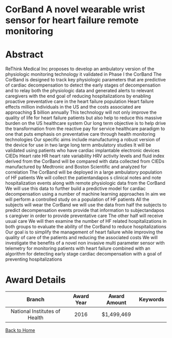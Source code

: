 
CorBand A novel wearable wrist sensor for heart failure remote monitoring
=========================================================================

# Abstract


ReThink Medical  Inc  proposes to develop an ambulatory version of the physiologic monitoring technology it
validated in Phase I  the CorBand  The CorBand is designed to track key physiologic parameters that are
predictive of cardiac decompensation  to detect the early stages of decompensation  and to relay both the
physiologic data and generated alerts to relevant caregivers with the end goal of reducing hospitalizations by
enabling proactive preventative care in the heart failure population  Heart failure effects     million individuals
in the US and the costs associated are approaching $   billion annually  This technology will not only improve
the quality of life for heart failure patients  but also help to reduce this massive burden on the US healthcare
system  Our long term objective is to help drive the transformation from the reactive pay for service healthcare
paradigm to one that puts emphasis on preventative care through health monitoring technologies  Our specific
aims include     manufacturing a robust version of the device for use in two large  long term  ambulatory
studies  It will be validated using patients who have cardiac implantable electronic devices  CIEDs   Heart
rate  HR   heart rate variability  HRV   activity levels  and fluid index derived from the CorBand will be
compared with data collected from CIEDs manufactured by Medtronic and Boston Scientific and analyzed for
correlation      The CorBand will be deployed in a large ambulatory population of HF patients  We will collect
the patientandapos s clinical notes and note hospitalization events along with remote physiologic data from the
CorBand  We will use this data to further build a predictive model for cardiac decompensation using a number
of machine learning approaches  In aim      we will perform a controlled study on a population of HF patients 
All the subjects will wear the CorBand  we will use the data from half the subjects to predict decompensation
events  provide that information to subjectandapos s caregiver in order to provide preventative care  The other half will
receive usual care  We will then examine the number of HF related hospitalizations in both groups to evaluate
the ability of the CorBand to reduce hospitalizations Our goal is to simplify the management of heart failure while improving the quality of care of the patients and
reducing the associated costs  We will investigate the benefits of a novel  non invasive multi parameter sensor
with telemetry for monitoring patients with heart failure combined with an algorithm for detecting early stage
cardiac decompensation with a goal of preventing hospitalizations  

# Award Details

|Branch|Award Year|Award Amount|Keywords|
| :---: | :---: | :---: | :---: |
|National Institutes of Health|2016|$1,499,469||
  
  


[Back to Home](https://github.com/chrischow/dod_sbir_awards#2549)
